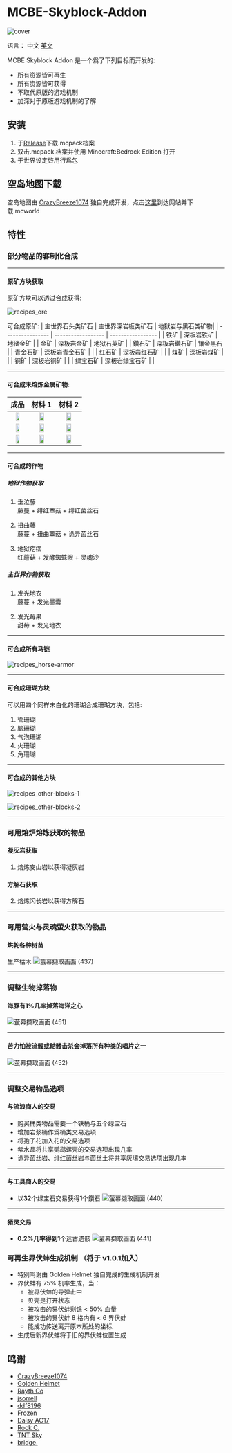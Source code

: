 # MCBE-Skyblock-Addon

![cover](../src/cover.png)

语言：
中文 [英文](../README.md)

MCBE Skyblock Addon 是一个爲了下列目标而开发的:

- 所有资源皆可再生
- 所有资源皆可获得
- 不取代原版的游戏机制
- 加深对于原版游戏机制的了解

## 安装

1. 于[Release](https://github.com/TimothyGrass/MCBE-Skyblock-Addon/releases)下载.mcpack档案
2. 双击.mcpack 档案并使用 Minecraft:Bedrock Edition 打开
3. 于世界设定啓用行爲包

## 空岛地图下载

空岛地图由 [CrazyBreeze1074](https://github.com/Breeze1074) 独自完成开发，点击[这里](https://github.com/Breeze1074/VoidWorld_v0)到达网站并下载.mcworld

## 特性

### 部分物品的客制化合成

---

#### 原矿方块获取

原矿方块可以透过合成获得:

![recipes_ore](../src/recipes_ore.png)

可合成原矿:
| 主世界石头类矿石 | 主世界深岩板类矿石 | 地狱岩与黑石类矿物|
| ---------------- | ------------------ | ----------------- |
| 铁矿             | 深板岩铁矿         | 地狱金矿          |
| 金矿             | 深板岩金矿         | 地狱石英矿        |
| 鑽石矿           | 深板岩鑽石矿       | 镶金黑石          |
| 青金石矿         | 深板岩青金石矿     |                   |
| 红石矿           | 深板岩红石矿       |                   |
| 煤矿             | 深板岩煤矿         |                   |
| 铜矿             | 深板岩铜矿         |                   |
| 绿宝石矿         | 深板岩绿宝石矿     |                   |

---

#### 可合成未熔炼金属矿物:

| 成品          | 材料 1                 | 材料 2                |
| :-----------: | :--------------------: | :-------------------: |
| <img src="../src/raw_iron_ore.png" width="50%;"> | <img src="../src/iron_ingot.png" width="50%;"> | <img src="../src/quartz.png" width="50%;"> |
| <img src="../src/raw_gold_ore.png" width="50%;"> | <img src="../src/gold_ingot.png" width="50%;"> | <img src="../src/quartz.png" width="50%;"> |
| <img src="../src/raw_copper_ore.png" width="50%;"> | <img src="../src/copper_ingot.png" width="50%;"> | <img src="../src/quartz.png" width="50%;"> |

---

#### 可合成的作物

##### 地狱作物获取

1. 垂泣藤  
藤蔓 + 绯红蕈菇 + 绯红菌丝石

2. 扭曲藤  
藤蔓 + 扭曲蕈菇 + 诡异菌丝石

3. 地狱疙瘩  
红蘑菇 + 发酵蜘蛛眼 + 灵魂沙

##### 主世界作物获取

1. 发光地衣  
藤蔓 + 发光墨囊

2. 发光莓果  
甜莓 + 发光地衣

---

#### 可合成所有马铠

![recipes_horse-armor](../src/recipes_horse-armor.png)

---

#### 可合成珊瑚方块

可以用四个同样未白化的珊瑚合成珊瑚方块，包括:

1. 管珊瑚
2. 脑珊瑚
3. 气泡珊瑚
4. 火珊瑚
5. 角珊瑚

---

#### 可合成的其他方块

![recipes_other-blocks-1](../src/recipes_other-blocks-1.png)

![recipes_other-blocks-2](../src/recipes_other-blocks-2.png)

---

### 可用熔炉熔炼获取的物品

#### 凝灰岩获取

1. 熔炼安山岩以获得凝灰岩

#### 方解石获取

2. 熔炼闪长岩以获得方解石

---

### 可用营火与灵魂萤火获取的物品

#### 烘乾各种树苗

生产枯木
![萤幕撷取画面 (437)](../src/recipes_death-bush.png)

---

### 调整生物掉落物

#### 海豚有1%几率掉落海洋之心

![萤幕撷取画面 (451)](../src/drop-item_heart-of-the-sea.png)

---

#### 苦力怕被流髑或骷髅击杀会掉落所有种类的唱片之一

![萤幕撷取画面 (452)](../src/drop-item_disc.png)

---

### 调整交易物品选项

#### 与流浪商人的交易

- 购买桶类物品需要一个铁桶与五个绿宝石
- 增加岩浆桶作爲桶类交易选项
- 将孢子花加入花的交易选项
- 紫水晶将共享鹦鹉螺壳的交易选项出现几率
- 诡异菌丝岩、绯红菌丝岩与菌丝土将共享灰壤交易选项出现几率

---

#### 与工具商人的交易

- 以**32**个绿宝石交易获得**1**个鑽石
![萤幕撷取画面 (440)](../src/trade_emerald-to-diamond.png)

---

#### 猪灵交易

- **0.2%**几率得到**1**个远古遗骸
![萤幕撷取画面 (441)](../src/trade_piglin-to-netherite.png)

### 可再生界伏蚌生成机制 （将于 v1.0.1加入）

- 特别鸣谢由 Golden Helmet 独自完成的生成机制开发
- 界伏蚌有 75% 机率生成，当：
  - 被界伏蚌的导弹击中
  - 贝壳是打开状态
  - 被攻击的界伏蚌剩馀 < 50% 血量
  - 被攻击的界伏蚌 8 格内有 < 6 界伏蚌
  - 能成功传送离开原本所处的坐标
- 生成后新界伏蚌将于旧的界伏蚌位置生成

## 鸣谢

- [CrazyBreeze1074](https://github.com/Breeze1074)
- [Golden Helmet](https://www.youtube.com/channel/UCcrW5iYh_4Z2pXZwu-vFUkw)
- [Rayth Co](https://github.com/RaythCo-Creations)
- [jsorrell](https://github.com/jsorrell)
- [ddf8196](https://github.com/ddf8196)
- [Frozen](https://space.bilibili.com/7543512)
- [Daisy AC17](https://space.bilibili.com/433369355)
- [Rock C.](https://github.com/rockclw)
- [TNT Sky](https://github.com/TNTsky)
- [bridge.](https://github.com/bridge-core/bridge.)